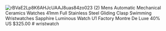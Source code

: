 ![rBVaE2Lp8K6AHJcUAAJ8uas84zo023 (2)](https://user-images.githubusercontent.com/126866764/230987080-e1c332dc-6455-4a28-8efd-b9d34dccb050.jpg)
 Mens Automatic Mechanical Ceramics Watches 41mm Full Stainless Steel Gliding Clasp Swimming Wristwatches Sapphire Luminous Watch U1 Factory Montre De Luxe
40%
US $325.00      # wristwatch
